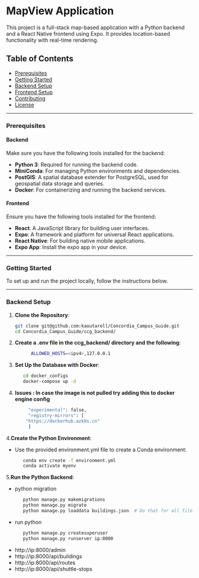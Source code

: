 # MapView Application

This project is a full-stack map-based application with a Python backend and a React Native frontend using Expo. It provides location-based functionality with real-time rendering.

## Table of Contents
- [Prerequisites](#prerequisites)
- [Getting Started](#getting-started)
- [Backend Setup](#backend-setup)
- [Frontend Setup](#frontend-setup)
- [Contributing](#contributing)
- [License](#license)

---

### Prerequisites

#### Backend
Make sure you have the following tools installed for the backend:
- **Python 3**: Required for running the backend code.
- **MiniConda**: For managing Python environments and dependencies.
- **PostGIS**: A spatial database extender for PostgreSQL, used for geospatial data storage and queries.
- **Docker**: For containerizing and running the backend services.

#### Frontend
Ensure you have the following tools installed for the frontend:
- **React**: A JavaScript library for building user interfaces.
- **Expo**: A framework and platform for universal React applications.
- **React Native**: For building native mobile applications.
- **Expo App**: Install the expo app in your device.

---

### Getting Started

To set up and run the project locally, follow the instructions below.

---

### Backend Setup

1. **Clone the Repository**:
   ```bash
   git clone git@github.com:kaoutarell/Concordia_Campus_Guide.git
   cd Concordia_Campus_Guide/ccg_backend/
   
2. **Create a .env file in the ccg_backend/ directory and the following**:    
   ```bash
         ALLOWED_HOSTS=<ipv4>,127.0.0.1

3. **Set Up the Database with Docker**:
   ```bash
      cd docker_configs
      docker-compose up -d

0. **Issues : In case the image is not pulled try adding this to docker engine config**
   
   ```bash
        "experimental": false,
        "registry-mirrors": [
       "https://dockerhub.azk8s.cn"
        ]   

4.**Create the Python Environment**:
   - Use the provided environment.yml file to create a Conda environment:
     ```bash
        conda env create -f environment.yml
        conda activate myenv

5.**Run the Python Backend**:
   - python migration
     ```bash
        python manage.py makemigrations
        python manage.py migrate
        python manage.py loaddata buildings.json  # Do that for all files inside fixtures folder
   - run python
     ```bash
        python manage.py createsuperuser
        python manage.py runserver ip:8000

   -  http://ip:8000/admin
   -  http://ip:8000/api/buildings
   -  http://ip:8000/api/routes
   -  http://ip:8000/api/shuttle-stops
